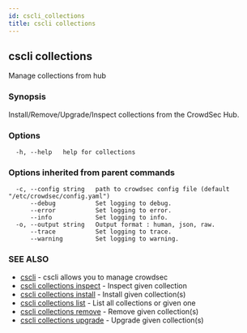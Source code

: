 ```yaml
---
id: cscli_collections
title: cscli collections
---
```

## cscli collections

Manage collections from hub

### Synopsis

Install/Remove/Upgrade/Inspect collections from the CrowdSec Hub.

### Options

```
  -h, --help   help for collections
```

### Options inherited from parent commands

```
  -c, --config string   path to crowdsec config file (default "/etc/crowdsec/config.yaml")
      --debug           Set logging to debug.
      --error           Set logging to error.
      --info            Set logging to info.
  -o, --output string   Output format : human, json, raw.
      --trace           Set logging to trace.
      --warning         Set logging to warning.
```

### SEE ALSO

* [cscli](/docs/v1.0/cscli/)	 - cscli allows you to manage crowdsec
* [cscli collections inspect](/docs/v1.0/cscli/cscli_collections_inspect)	 - Inspect given collection
* [cscli collections install](/docs/v1.0/cscli/cscli_collections_install)	 - Install given collection(s)
* [cscli collections list](/docs/v1.0/cscli/cscli_collections_list)	 - List all collections or given one
* [cscli collections remove](/docs/v1.0/cscli/cscli_collections_remove)	 - Remove given collection(s)
* [cscli collections upgrade](/docs/v1.0/cscli/cscli_collections_upgrade)	 - Upgrade given collection(s)

